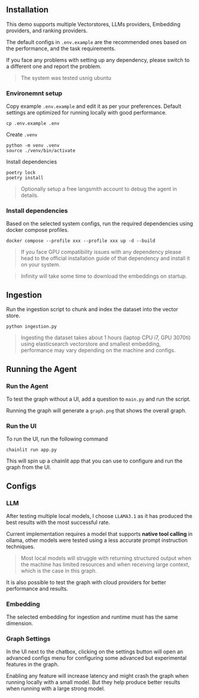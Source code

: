 
## Installation
This demo supports multiple Vectorstores, LLMs providers, Embedding providers, and ranking providers.

The default configs in `.env.example` are the recommended ones based on the performance, and the task requirements.

If you face any problems with setting up any dependency, please switch to a different one and report the problem.

> The system was tested usnig ubuntu

### Environemnt setup
Copy example `.env.example` and edit it as per your preferences.
Default settings are optimized for running locally with good performance.
```
cp .env.example .env
```
Create `.venv`
```
python -m venv .venv
source ./venv/bin/activate
```
Install dependencies
```
poetry lock
poetry install
```
> Optionally setup a free langsmith account to debug the agent in details.
### Install dependencies
Based on the selected system configs, run the required dependencies using docker compose profiles.
```
docker compose --profile xxx --profile xxx up -d --build
```
> If you face GPU compatibility issues with any dependency please head to the official installation guide of that dependency and install it on your system.

> Infinity will take some time to download the embeddings on startup.

## Ingestion
Run the ingestion script to chunk and index the dataset into the vector store.
```
python ingestion.py
```
> Ingesting the dataset takes about 1 hours (laptop CPU i7, GPU 3070ti) using elasticsearch vectorstore and smallest embedding, performance may vary depending on the machine and configs.
## Running the Agent

### Run the Agent
To test the graph without a UI, add a question to `main.py` and run the script.

Running the graph will generate a `graph.png` that shows the overall graph.

### Run the UI
To run the UI, run the following command
```
chainlit run app.py
```
This will spin up a chainlit app that you can use to configure and run the graph from the UI.

## Configs
### LLM
After testing multiple local models, I choose `LLAMA3.1` as it has produced the best results with the most successful rate.

Current implementation requires a model that supports **native tool calling** in ollama, other models were tested using a less accurate prompt instruction techniques.

> Most local models will struggle with returning structured output when the machine has limited resources and when receiving large context, which is the case in this graph.

It is also possible to test the graph with cloud providers for better performance and results.

### Embedding
The selected embedding for ingestion and runtime must has the same dimension.

### Graph Settings
In the UI next to the chatbox, clicking on the settings button will open an advanced configs menu for configuring some advanced but experimental features in the graph.

Enabling any feature will increase latency and might crash the graph when running locally with a small model. But they help produce better results when running with a large strong model.